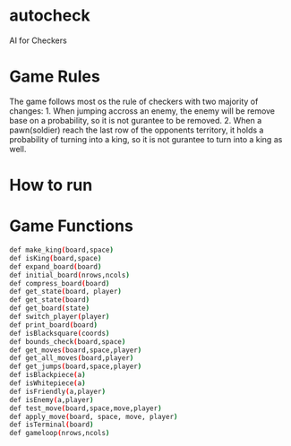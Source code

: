 # autocheck
AI for Checkers
# Game Rules
The game follows most os the rule of checkers with two majority of changes: 1. When jumping accross an enemy, the enemy will be remove base on a probability, so it is not gurantee to be removed. 2. When a pawn(soldier) reach the last row of the opponents territory, it holds a probability of turning into a king, so it is not gurantee to turn into a king as well.
# How to run
# Game Functions
```bash
def make_king(board,space)
def isKing(board,space)
def expand_board(board)
def initial_board(nrows,ncols)
def compress_board(board)
def get_state(board, player)
def get_state(board)
def get_board(state)
def switch_player(player)
def print_board(board)
def isBlacksquare(coords)
def bounds_check(board,space)
def get_moves(board,space,player)
def get_all_moves(board,player)
def get_jumps(board,space,player)
def isBlackpiece(a)
def isWhitepiece(a)
def isFriendly(a,player)
def isEnemy(a,player)
def test_move(board,space,move,player)
def apply_move(board, space, move, player)
def isTerminal(board)
def gameloop(nrows,ncols)

```

